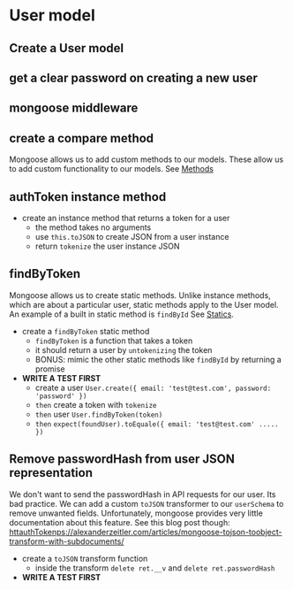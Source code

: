 # User model

## Create a User model

<!-- * create `test/models/User.test.js` file -->
<!-- * create a `lib/models/User.js` file -->
<!-- * create a test `it('validates a good model', () => { }` -->
  <!-- * create a new user with `const user = new User({ email: 'test@test.com' });` -->
  <!-- * `expect(user.toJSON()).toEqual({ email: 'test@test.com' })` -->
<!-- * create your user model -->
  <!-- * users have an email and non-required passwordHash field -->
<!-- * create another test `it('has a required email', () => { }` -->
  <!-- * create a new user with `const user = new User({});`
  * validate the user with `const errors = user.validateSync().errors`
  * expect to get some errors
    * HINT: `console.log` errors and see what it looks like -->

## get a clear password on creating a new user
<!-- 
When we create a new user, we initially have to send in a clear, unencrypted, password.
We never want to store this unencrypted password in our database, but we want to be able
to pass an unencrypted password on user creation. We can do this by creating a "virtual"
field in our document. See here: [https://mongoosejs.com/docs/guide.html#virtuals](https://mongoosejs.com/docs/guide.html#virtuals).

* create a virtual "password" field in our userSchema with a setter
  * HINT: `userSchema.virtual('password).set(function(password) {})`
* on setting the password field store the clear password in a temporary property
  * HINT: `this._tempPassword = password`
* **WRITE A TEST FIRST**
  * create a test `it('stores a _tempPassword')`
    * create a user using `new User({ email, password })`
    * `expect(user._tempPassword).toEqual('password')` -->

## mongoose middleware

<!-- Mongoose middleware are functions that get executed before or after some database
event (e.g. before or after a document is saved). These are more typically called
pre and post hooks. [Middleware](https://mongoosejs.com/docs/middleware.html)

* create a hook `.pre('save', function(next) {});`
  * the hook should take the `this._tempPassword` and hash it (using the hashing module we created)
  * it should take the hashed password and store it as `this.passwordHash`
  * don't forget to invoke `next`
* **WRITE A TEST FIRST**
  * test that password hash is set after `user.save()` -->

## create a compare method

Mongoose allows us to add custom methods to our models. These allow us to add custom functionality
to our models. See [Methods](https://mongoosejs.com/docs/guide.html#methods)
<!-- 
* create a `compare` method on `userSchema`
  * `compare` should be a function that takes a password (in clear text)
  * `compare` should return true if the password matches `this.passwordHash`
  * HINT: use the compare function we created earlier
* **WRITE A TEST FIRST**
  * `const password = 'password'`
  * create a user `User.create({ email: 'test@test.com', password })`
  * then invoke the compare method (`user.compare`) with the password and expect true
  * invoke the compare method with a bad password and expect false -->

## authToken instance method

* create an instance method that returns a token for a user
  * the method takes no arguments
  * use `this.toJSON` to create JSON from a user instance
  * return `tokenize` the user instance JSON

## findByToken

Mongoose allows us to create static methods. Unlike instance methods, which are about a particular
user, static methods apply to the User model. An example of a built in static method is `findById`
See [Statics](https://mongoosejs.com/docs/guide.html#statics).

* create a `findByToken` static method
  * `findByToken` is a function that takes a token
  * it should return a user by `untokenizing` the token
  * BONUS: mimic the other static methods like `findById` by returning a promise
* **WRITE A TEST FIRST**
  * create a user `User.create({ email: 'test@test.com', password: 'password' })`
  * `then` create a token with `tokenize`
  * `then` user `User.findByToken(token)`
  * `then` `expect(foundUser).toEquale({ email: 'test@test.com' ..... })`

## Remove passwordHash from user JSON representation

We don't want to send the passwordHash in API requests for our user. Its bad practice.
We can add a custom `toJSON` transformer to our `userSchema` to remove unwanted fields.
Unfortunately, mongoose provides very little documentation about this feature. See this
blog post though: [httauthTokenps://alexanderzeitler.com/articles/mongoose-tojson-toobject-transform-with-subdocuments/](https://alexanderzeitler.com/articles/mongoose-tojson-toobject-transform-with-subdocuments/)

* create a `toJSON` transform function
  * inside the transform `delete ret.__v` and `delete ret.passwordHash`
* **WRITE A TEST FIRST**
